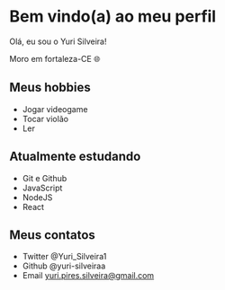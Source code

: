 # Bem vindo(a) ao meu perfil 

Olá, eu sou o Yuri Silveira!

Moro em fortaleza-CE 🌐
## Meus hobbies

- Jogar videogame
- Tocar violão
- Ler

## Atualmente estudando 

- Git e Github
- JavaScript
- NodeJS
- React

## Meus contatos

- Twitter @Yuri_Silveira1
- Github @yuri-silveiraa
- Email yuri.pires.silveira@gmail.com
